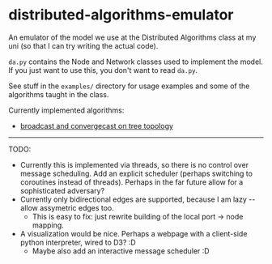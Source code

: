 distributed-algorithms-emulator
===============================

An emulator of the model we use at the Distributed Algorithms class at my uni (so that I can try writing the actual code).

`da.py` contains the Node and Network classes used to implement the model. If you just want to use this, you don't want to read `da.py`.

See stuff in the `examples/` directory for usage examples and some of the 
algorithms taught in the class.

Currently implemented algorithms:

- [broadcast and convergecast on tree topology](https://github.com/AnotherKamila/distributed-algorithms-emulator/blob/master/examples/broadcast.py)

------------------------------------------------------------------------------

TODO:

- Currently this is implemented via threads, so there is no control over message scheduling. Add an explicit scheduler (perhaps switching to coroutines instead of threads). Perhaps in the far future allow for a sophisticated adversary?
- Currently only bidirectional edges are supported, because I am lazy  -- allow assymetric edges too.
  - This is easy to fix: just rewrite building of the local port -> node mapping.
- A visualization would be nice. Perhaps a webpage with a client-side python interpreter, wired to D3? :D
  - Maybe also add an interactive message scheduler :D
